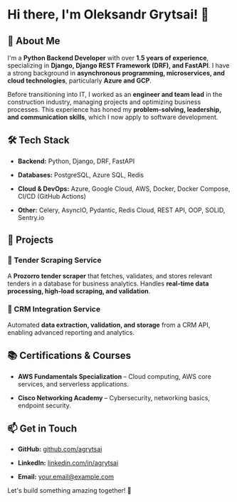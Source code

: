 
# Hi there, I'm Oleksandr Grytsai! 👋

## 🚀 About Me

I'm a **Python Backend Developer** with over **1.5 years of experience**, specializing in **Django, Django REST Framework (DRF), and FastAPI**. I have a strong background in **asynchronous programming, microservices, and cloud technologies**, particularly **Azure and GCP**.

Before transitioning into IT, I worked as an **engineer and team lead** in the construction industry, managing projects and optimizing business processes. This experience has honed my **problem-solving, leadership, and communication skills**, which I now apply to software development.

## 🛠 Tech Stack

-   **Backend:** Python, Django, DRF, FastAPI
    
-   **Databases:** PostgreSQL, Azure SQL, Redis
    
-   **Cloud & DevOps:** Azure, Google Cloud, AWS, Docker, Docker Compose, CI/CD (GitHub Actions)
    
-   **Other:** Celery, AsyncIO, Pydantic, Redis Cloud, REST API, OOP, SOLID, Sentry.io
    

## 💼 Projects

### 🔹 Tender Scraping Service

A **Prozorro tender scraper** that fetches, validates, and stores relevant tenders in a database for business analytics. Handles **real-time data processing, high-load scraping, and validation**.

### 🔹 CRM Integration Service

Automated **data extraction, validation, and storage** from a CRM API, enabling advanced reporting and analytics.

## 📚 Certifications & Courses

-   **AWS Fundamentals Specialization** – Cloud computing, AWS core services, and serverless applications.
    
-   **Cisco Networking Academy** – Cybersecurity, networking basics, endpoint security.
    

## 📫 Get in Touch

-   **GitHub:**  [github.com/agrytsai](https://github.com/agrytsai)
    
-   **LinkedIn:**  [linkedin.com/in/agrytsai](https://linkedin.com/in/agrytsai)
    
-   **Email:**  your.email@example.com
    

Let's build something amazing together! 🚀

